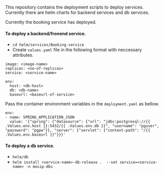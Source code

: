 This repository contains the deployment scripts to deploy services. Currently there are helm charts for backend services and db services.

Currently the booking service has deployed.

#### To deploy a backend/fronend service.

- `cd helm/services/Booking-service`
- Create `values.yaml` file in the following format with neccessary attributes.

```
image: <image-name>
replicas: <no-of-replicas>
service: <service-name>

env:
  host: <db-host>
  db: <db-name>
  baseurl: <baseurl-of-service>
```

Pass the container environment variables in the `deployment.yaml` as bellow.

```
env:
- name: SPRING_APPLICATION_JSON
  value: '{"spring": {"datasource": {"url": "jdbc:postgresql://{{ .Values.env.host }}:5432/{{ .Values.env.db }}", "username": "pguser", "password": "pgpw"}}, "server": {"servlet": {"context-path": "/{{ .Values.env.baseurl }}"}}}'
```

#### To deploy a db service.

- `helm/db`
- `helm install <service-name>-db-release .  --set service=<service-name> -n mosip-dbs`